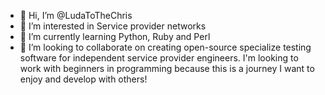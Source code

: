 - 👋 Hi, I’m @LudaToTheChris
- 👀 I’m interested in Service provider networks
- 🌱 I’m currently learning Python, Ruby and Perl
- 💞️ I’m looking to collaborate on creating open-source specialize testing software for independent service provider engineers. I'm looking to work with beginners in 
      programming because this is a journey I want to enjoy and develop with others! 


<!---
LudaToTheChris/LudaToTheChris is a ✨ special ✨ repository because its `README.md` (this file) appears on your GitHub profile.
You can click the Preview link to take a look at your changes.
--->
